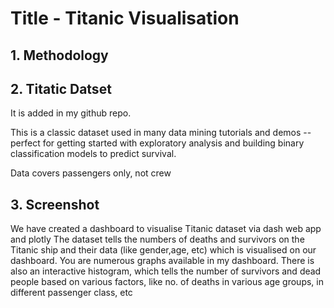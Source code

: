 # Title - Titanic Visualisation

## 1. Methodology

## 2. Titatic Datset
It is added in my github repo.

This is a classic dataset used in many data mining tutorials and demos -- perfect for getting started with exploratory analysis and building binary classification models to predict survival.

Data covers passengers only, not crew

## 3. Screenshot


We have created a dashboard to visualise Titanic dataset via dash web app and plotly
The dataset tells the numbers of deaths and survivors on the Titanic ship and their data (like gender,age, etc) which is visualised on our dashboard. 
You are numerous graphs available in my dashboard. There is also an interactive histogram, which tells the number of survivors and dead people based on various factors, like no. of deaths in various age groups, in different passenger class, etc
